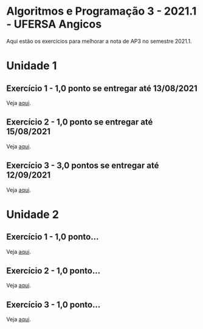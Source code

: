 # Algoritmos e Programação 3 - 2021.1 - UFERSA Angicos

Aqui estão os exercícios para melhorar a nota de AP3 no semestre 2021.1.

# Unidade 1

## Exercício 1 - 1,0 ponto se entregar até 13/08/2021
Veja [aqui](u1_exercicio1/).

## Exercício 2 - 1,0 ponto se entregar até 15/08/2021
Veja [aqui](u1_exercicio2/).

## Exercício 3 - 3,0 pontos se entregar até 12/09/2021
Veja [aqui](u1_exercicio3/).

#
# Unidade 2
## Exercício 1 - 1,0 ponto...
Veja [aqui]().

## Exercício 2 - 1,0 ponto...
Veja [aqui]().

## Exercício 3 - 1,0 ponto...
Veja [aqui]().